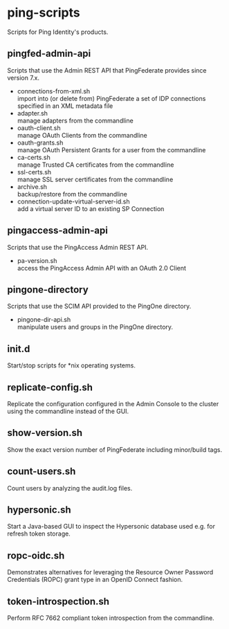 ping-scripts
============

Scripts for Ping Identity's products.

pingfed-admin-api
-----------------
Scripts that use the Admin REST API that PingFederate provides since version 7.x.

- connections-from-xml.sh  
  import into (or delete from) PingFederate a set of IDP connections specified in an XML metadata file
- adapter.sh  
  manage adapters from the commandline
- oauth-client.sh  
  manage OAuth Clients from the commandline
- oauth-grants.sh  
  manage OAuth Persistent Grants for a user from the commandline
- ca-certs.sh  
  manage Trusted CA certificates from the commandline
- ssl-certs.sh  
  manage SSL server certificates from the commandline
- archive.sh  
  backup/restore from the commandline
- connection-update-virtual-server-id.sh  
  add a virtual server ID to an existing SP Connection

pingaccess-admin-api
-----------------
Scripts that use the PingAccess Admin REST API.

- pa-version.sh  
  access the PingAccess Admin API with an OAuth 2.0 Client

pingone-directory
-----------------
Scripts that use the SCIM API provided to the PingOne directory.

- pingone-dir-api.sh  
  manipulate users and groups in the PingOne directory.

init.d
------
Start/stop scripts for *nix operating systems.

replicate-config.sh
-------------------
Replicate the configuration configured in the Admin Console to the cluster using the
commandline instead of the GUI.

show-version.sh
---------------
Show the exact version number of PingFederate including minor/build tags.

count-users.sh
--------------
Count users by analyzing the audit.log files.

hypersonic.sh
-------------
Start a Java-based GUI to inspect the Hypersonic database used e.g. for refresh token storage.

ropc-oidc.sh
------------
Demonstrates alternatives for leveraging the Resource Owner Password Credentials (ROPC) grant type in an OpenID Connect fashion.

token-introspection.sh
----------------------
Perform RFC 7662 compliant token introspection from the commandline.
